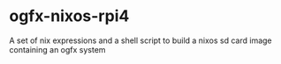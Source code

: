 # ogfx-nixos-rpi4

A set of nix expressions and a shell script to build a nixos sd card image 
containing an ogfx system
